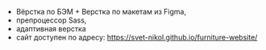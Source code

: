 - Вёрстка по БЭМ + Верстка по макетам из Figma,
- препроцессор Sass,
- адаптивная верстка
- сайт доступен по адресу: https://svet-nikol.github.io/furniture-website/
